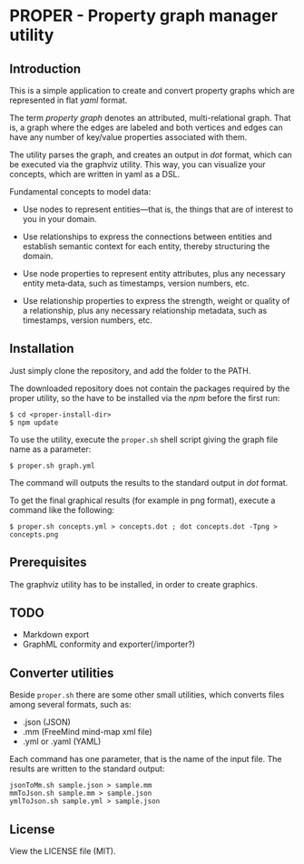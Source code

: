 PROPER - Property graph manager utility
=======================================

## Introduction

This is a simple application to create and convert property graphs
which are represented in flat _yaml_ format.

The term _property graph_ denotes an attributed, multi-relational graph. That is, a graph where the edges are labeled and both vertices and edges can have any number of key/value properties associated with them.

The utility parses the graph, and creates an output in _dot_ format,
which can be executed via the graphviz utility. This way, you can visualize
your concepts, which are written in yaml as a DSL.

Fundamental concepts to model data:

- Use nodes to represent entities—that is,
  the things that are of interest to you in your domain.

- Use relationships to express the connections between 
  entities and establish semantic context for each entity, thereby structuring the domain.

- Use node properties to represent entity attributes, plus any necessary entity 
  meta‐data, such as timestamps, version numbers, etc.

- Use relationship properties to express the strength, 
  weight or quality of a relationship, plus any necessary relationship metadata,
  such as timestamps, version numbers, etc.

## Installation

Just simply clone the repository, and add the folder to the PATH.

The downloaded repository does not contain the packages required by the proper utility,
so the have to be installed via the _npm_ before the first run:

    $ cd <proper-install-dir>
    $ npm update

To use the utility, execute the ``proper.sh`` shell script
giving the graph file name as a parameter:

    $ proper.sh graph.yml

The command will outputs the results to the standard output in _dot_ format.

To get the final graphical results (for example in png format),
execute a command like the following:

    $ proper.sh concepts.yml > concepts.dot ; dot concepts.dot -Tpng > concepts.png

## Prerequisites

The graphviz utility has to be installed, in order to create graphics.

## TODO

- Markdown export
- GraphML conformity and exporter(/importer?)


## Converter utilities

Beside `proper.sh` there are some other small utilities, which converts files among
several formats, such as:

- .json (JSON)
- .mm (FreeMind mind-map xml file)
- .yml or .yaml (YAML)

Each command has one parameter, that is the name of the input file.
The results are written to the standard output:

    jsonToMm.sh sample.json > sample.mm
    mmToJson.sh sample.mm > sample.json
    ymlToJson.sh sample.yml > sample.json


## License

View the LICENSE file (MIT).
